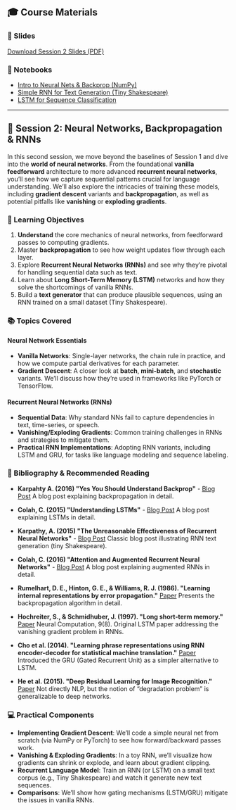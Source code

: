 ## 🎓 Course Materials

### 📑 Slides

[Download Session 2 Slides (PDF)](../pdfs/2025_BSE_NLP_Session_2.pdf)

### 📓 Notebooks

  - [Intro to Neural Nets & Backprop (NumPy)](Session_2_1_NeuralNets_with_Numpy.ipynb)
  - [Simple RNN for Text Generation (Tiny Shakespeare)](Session_2_2_Text_Generation_with_RNN.ipynb)
  - [LSTM for Sequence Classification](Session_2_3_LSTM_Classif.ipynb)

---

## 🚀 Session 2: Neural Networks, Backpropagation & RNNs

In this second session, we move beyond the baselines of Session 1 and dive into the **world of neural networks**. From the foundational **vanilla feedforward** architecture to more advanced **recurrent neural networks**, you’ll see how we capture sequential patterns crucial for language understanding. We’ll also explore the intricacies of training these models, including **gradient descent** variants and **backpropagation**, as well as potential pitfalls like **vanishing** or **exploding gradients**.

### 🎯 Learning Objectives

1. **Understand** the core mechanics of neural networks, from feedforward passes to computing gradients.
2. Master **backpropagation** to see how weight updates flow through each layer.
3. Explore **Recurrent Neural Networks (RNNs)** and see why they’re pivotal for handling sequential data such as text.
4. Learn about **Long Short-Term Memory (LSTM)** networks and how they solve the shortcomings of vanilla RNNs.
5. Build a **text generator** that can produce plausible sequences, using an RNN trained on a small dataset (Tiny Shakespeare).

### 📚 Topics Covered

#### Neural Network Essentials

- **Vanilla Networks**: Single-layer networks, the chain rule in practice, and how we compute partial derivatives for each parameter.
- **Gradient Descent**: A closer look at **batch**, **mini-batch**, and **stochastic** variants. We’ll discuss how they’re used in frameworks like PyTorch or TensorFlow.

#### Recurrent Neural Networks (RNNs)

- **Sequential Data**: Why standard NNs fail to capture dependencies in text, time-series, or speech.
- **Vanishing/Exploding Gradients**: Common training challenges in RNNs and strategies to mitigate them.
- **Practical RNN Implementations**: Adopting RNN variants, including LSTM and GRU, for tasks like language modeling and sequence labeling.

### 📖 Bibliography & Recommended Reading

- **Karpahty A. (2016) "Yes You Should Understand Backprop"** - [Blog Post](https://karpathy.medium.com/yes-you-should-understand-backprop-e2f06eab496b)
  A blog post explaining backpropagation in detail.

- **Colah, C. (2015) "Understanding LSTMs"** - [Blog Post](https://colah.github.io/posts/2015-08-Understanding-LSTMs/)
  A blog post explaining LSTMs in detail.

- **Karpathy, A. (2015) "The Unreasonable Effectiveness of Recurrent Neural Networks"** - [Blog Post](https://karpathy.github.io/2015/05/21/rnn-effectiveness/)
  Classic blog post illustrating RNN text generation (tiny Shakespeare).

- **Colah, C. (2016) "Attention and Augmented Recurrent Neural Networks"** - [Blog Post](https://distill.pub/2016/augmented-rnns/)
  A blog post explaining augmented RNNs in detail.

- **Rumelhart, D. E., Hinton, G. E., & Williams, R. J. (1986). "Learning internal representations by error propagation."**  [Paper](https://ieeexplore.ieee.org/document/6302929)
  Presents the backpropagation algorithm in detail.

- **Hochreiter, S., & Schmidhuber, J. (1997). "Long short-term memory."**  [Paper](https://ieeexplore.ieee.org/abstract/document/6795963)
  Neural Computation, 9(8).
  Original LSTM paper addressing the vanishing gradient problem in RNNs.

- **Cho et al. (2014). "Learning phrase representations using RNN encoder-decoder for statistical machine translation."**  [Paper](https://aclanthology.org/D14-1179.pdf)
  Introduced the GRU (Gated Recurrent Unit) as a simpler alternative to LSTM.

- **He et al. (2015). "Deep Residual Learning for Image Recognition."**  [Paper](https://ieeexplore.ieee.org/document/7780459)
  Not directly NLP, but the notion of “degradation problem” is generalizable to deep networks.

### 💻 Practical Components

- **Implementing Gradient Descent**: We’ll code a simple neural net from scratch (via NumPy or PyTorch) to see how forward/backward passes work.
- **Vanishing & Exploding Gradients**: In a toy RNN, we’ll visualize how gradients can shrink or explode, and learn about gradient clipping.
- **Recurrent Language Model**: Train an RNN (or LSTM) on a small text corpus (e.g., Tiny Shakespeare) and watch it generate new text sequences.
- **Comparisons**: We’ll show how gating mechanisms (LSTM/GRU) mitigate the issues in vanilla RNNs.
